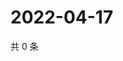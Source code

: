 # 2022-04-17

共 0 条

<!-- BEGIN WEIBO -->
<!-- 最后更新时间 Sun Apr 17 2022 16:15:26 GMT+0800 (China Standard Time) -->

<!-- END WEIBO -->
